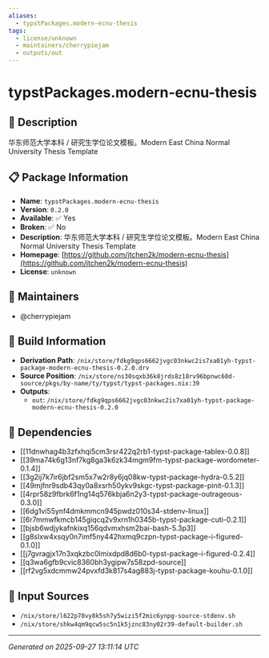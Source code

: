 ```yaml
---
aliases:
  - typstPackages.modern-ecnu-thesis
tags:
  - license/unknown
  - maintainers/cherrypiejam
  - outputs/out
---
```


# typstPackages.modern-ecnu-thesis

## 📝 Description

华东师范大学本科 / 研究生学位论文模板。Modern East China Normal University Thesis Template

## 📋 Package Information

- **Name**: `typstPackages.modern-ecnu-thesis`
- **Version**: `0.2.0`
- **Available**: ✅ Yes
- **Broken**: ✅ No
- **Description**: 华东师范大学本科 / 研究生学位论文模板。Modern East China Normal University Thesis Template
- **Homepage**: [https://github.com/jtchen2k/modern-ecnu-thesis](https://github.com/jtchen2k/modern-ecnu-thesis)
- **License**: `unknown`
## 👥 Maintainers

- @cherrypiejam


## 🔧 Build Information

- **Derivation Path**: `/nix/store/fdkg9qps6662jvgc03nkwc2is7xa01yh-typst-package-modern-ecnu-thesis-0.2.0.drv`
- **Source Position**: `/nix/store/ns30sqxb36k8jrds8z18rv96bpnwc60d-source/pkgs/by-name/ty/typst/typst-packages.nix:39`
- **Outputs**:
  - `out`:  `/nix/store/fdkg9qps6662jvgc03nkwc2is7xa01yh-typst-package-modern-ecnu-thesis-0.2.0`

## 🔗 Dependencies

- [[11dnwhag4b3zfxhqi5cm3rsr422q2rb1-typst-package-tablex-0.0.8]]
- [[39ma74k6g13nf7kg8ga3k6zk34mgm9fm-typst-package-wordometer-0.1.4]]
- [[3g2ij7k7ir6jbf2sm5x7w2r8y6jq08kw-typst-package-hydra-0.5.2]]
- [[49mjfnr9sdb43qy0a8xsrh50ykv9skgc-typst-package-pinit-0.1.3]]
- [[4rpr58z9fbrk6f1ng14q576kbja6n2y3-typst-package-outrageous-0.3.0]]
- [[6dg1vi55ynf4dmkmmcn945pwdz010s34-stdenv-linux]]
- [[6r7mmwfkmcb145giqcq2v9xrn1h0345b-typst-package-cuti-0.2.1]]
- [[bjsb6wdjykafnkixq156qdvmxhsm2bai-bash-5.3p3]]
- [[g8slxw4xsqy0n7imf5ny442hxmq9czpn-typst-package-i-figured-0.1.0]]
- [[j7gvragjx17n3xqkzbc0lmixdpd8d6b0-typst-package-i-figured-0.2.4]]
- [[q3wa6gfb9cvic8360bh3ygipw7s58zpd-source]]
- [[rf2vg5xdcmmw24pvxfd3k817s4ag883j-typst-package-kouhu-0.1.0]]

## 📁 Input Sources

- `/nix/store/l622p70vy8k5sh7y5wizi5f2mic6ynpg-source-stdenv.sh`
- `/nix/store/shkw4qm9qcw5sc5n1k5jznc83ny02r39-default-builder.sh`

---
*Generated on 2025-09-27 13:11:14 UTC*
